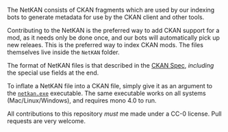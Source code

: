 The NetKAN consists of CKAN fragments which are used by our indexing bots to generate metadata for use by the CKAN client and other tools.

Contributing to the NetKAN is the preferred way to add CKAN support for a mod, as it needs only be done once, and our bots will automatically pick up new releaes.  This is the preferred way to index CKAN mods. The files themselves live inside the `NetKAN` folder.

The format of NetKAN files is that described in the [CKAN Spec](https://github.com/KSP-CKAN/CKAN/blob/master/Spec.md), *including* the special use fields at the end.

To inflate a NetKAN file into a CKAN file, simply give it as an argument to the [`netkan.exe`](https://github.com/KSP-CKAN/CKAN/releases) executable. The same executable works on all systems (Mac/Linux/Windows), and requires mono 4.0 to run.

All contributions to this repository *must* me made under a CC-0 license. Pull requests are very welcome.
